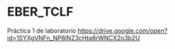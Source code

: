 # EBER_TCLF
Práctica 1 de laboratorio
https://drive.google.com/open?id=1SYXgVNFn_NP8lNZ3cHta8rWNCX2o3b2U
